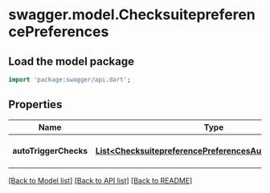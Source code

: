 # swagger.model.ChecksuitepreferencePreferences

## Load the model package
```dart
import 'package:swagger/api.dart';
```

## Properties
Name | Type | Description | Notes
------------ | ------------- | ------------- | -------------
**autoTriggerChecks** | [**List&lt;ChecksuitepreferencePreferencesAutoTriggerChecks&gt;**](ChecksuitepreferencePreferencesAutoTriggerChecks.md) |  | [optional] [default to []]

[[Back to Model list]](../README.md#documentation-for-models) [[Back to API list]](../README.md#documentation-for-api-endpoints) [[Back to README]](../README.md)

